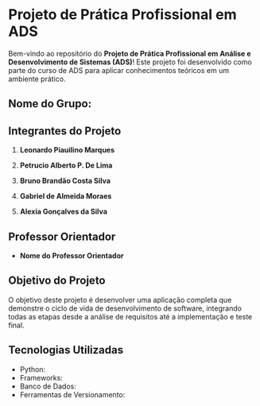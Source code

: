 # Projeto de Prática Profissional em ADS

Bem-vindo ao repositório do **Projeto de Prática Profissional em Análise e Desenvolvimento de Sistemas (ADS)**! Este projeto foi desenvolvido como parte do curso de ADS para aplicar conhecimentos teóricos em um ambiente prático.

## Nome do Grupo: 

## Integrantes do Projeto

1. **Leonardo Piauilino Marques**  
  

2. **Petrucio Alberto P. De Lima**  
  

3. **Bruno Brandão Costa Silva**  
  

4. **Gabriel de Almeida Moraes**


5. **Alexia Gonçalves da Silva**
  

## Professor Orientador

- **Nome do Professor Orientador**


## Objetivo do Projeto

O objetivo deste projeto é desenvolver uma aplicação completa que demonstre o ciclo de vida de desenvolvimento de software, integrando todas as etapas desde a análise de requisitos até a implementação e teste final.

## Tecnologias Utilizadas

- Python:
- Frameworks: 
- Banco de Dados: 
- Ferramentas de Versionamento:








